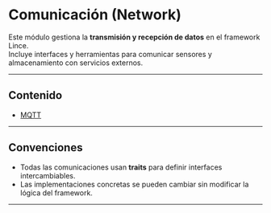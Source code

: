 # Comunicación (Network)

Este módulo gestiona la **transmisión y recepción de datos** en el framework Lince.  
Incluye interfaces y herramientas para comunicar sensores y almacenamiento con servicios externos.

---

##  Contenido
 
- [MQTT](mqtt.md)

---

##  Convenciones

- Todas las comunicaciones usan **traits** para definir interfaces intercambiables.  
- Las implementaciones concretas se pueden cambiar sin modificar la lógica del framework.

---

